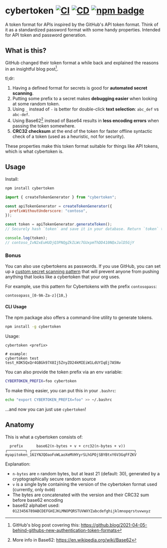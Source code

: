 # cybertoken [![CI](https://github.com/nikeee/cybertoken/actions/workflows/CI.yaml/badge.svg)](https://github.com/nikeee/cybertoken/actions/workflows/CI.yaml) [![CD](https://github.com/nikeee/cybertoken/actions/workflows/CD.yaml/badge.svg)](https://github.com/nikeee/cybertoken/actions/workflows/CI.yaml) [![npm badge](https://img.shields.io/npm/v/cybertoken)](https://www.npmjs.com/package/cybertoken)

A token format for APIs inspired by the GitHub's API token format. Think of it as a standardized password format with some handy properties. Intended for API token and password generation.

## What is this?

GitHub changed their token format a while back and explained the reasons in an insightful blog post[^1].

tl;dr:

1. Having a defined format for secrets is good for **automated secret scanning**.
2. Putting some prefix to a secret makes **debugging easier** when looking at some random token.
3. Using `_` instead of `-` is better for double-click **text selection**: `abc_def` vs `abc-def`.
4. Using Base62[^2] instead of Base64 results in **less encoding errors** when passing the token somewhere.
5. **CRC32 checksum** at the end of the token for faster offline syntactic check of a token (used as a heuristic, not for security).

These properties make this token format suitable for things like API tokens, which is what cybertoken is.

## Usage

Install:

```sh
npm install cybertoken
```

```js
import { createTokenGenerator } from "cybertoken";

const apiTokenGenerator = createTokenGenerator({
  prefixWithoutUnderscore: "contoso",
});

const token = apiTokenGenerator.generateToken();
// Securely hash `token` and save it in your database. Return `token` to the user once.

console.log(token);
// contoso_IvN2xEuHUDjQ3PNQgZkILWc7GUxpmThDD410NQxJalD5GjY
```

### Bonus

You can also use cybertokens as passwords. If you use GitHub, you can set up a [custom secret scanning pattern](https://docs.github.com/en/enterprise-cloud@latest/code-security/secret-scanning/defining-custom-patterns-for-secret-scanning) that will prevent anyone from pushing anything that looks like a cybertoken that your org uses.

For example, use this pattern for Cybertokens with the prefix `contosopass`:

```regex
contosopass_[0-9A-Za-z]{10,}
```

#### CLI Usage
The npm package also offers a command-line utility to generate tokens.
```sh
npm install -g cybertoken
```
Usage:
```
cybertoken <prefix>

# example:
cybertoken test
test_KOK5QxQr4GBGk97X8Ij5ZnyZO24kMIEiW1LdUYIqEj7A5Nv
```

You can also provide the token prefix via an env variable:
```sh
CYBERTOKEN_PREFIX=foo cybertoken
```

To make thing easier, you can put this in your `.bashrc`:
```sh
echo "export CYBERTOKEN_PREFIX=foo" >> ~/.bashrc
```
...and now you can just use `cybertoken`!

## Anatomy

This is what a cybertoken consists of:

```
  prefix      base62(n-bytes + v + crc32(n-bytes + v))
┌────────┐ ┌──────────────────────────────────────────────┐
myapitoken_161YNJQOaoFoWLaoXeMVHYyrSLhGPOjSBYBtxY6V3GqFFZKV
```

Explanation:

- `n-bytes` are `n` random bytes, but at least 21 (default: 30), generated by a cryptographically secure random source
- `v` is a single byte containing the version of the cybertoken format used (currently, only `0x00`)
- The bytes are concatenated with the version and their CRC32 sum before base62 encoding
- base62 alphabet used: `0123456789ABCDEFGHIJKLMNOPQRSTUVWXYZabcdefghijklmnopqrstuvwxyz`

[^1]: GitHub's blog post covering this: https://github.blog/2021-04-05-behind-githubs-new-authentication-token-formats
[^2]: More info in Base62: https://en.wikipedia.org/wiki/Base62
